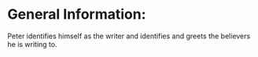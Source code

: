 # General Information:

Peter identifies himself as the writer and identifies and greets the believers he is writing to.